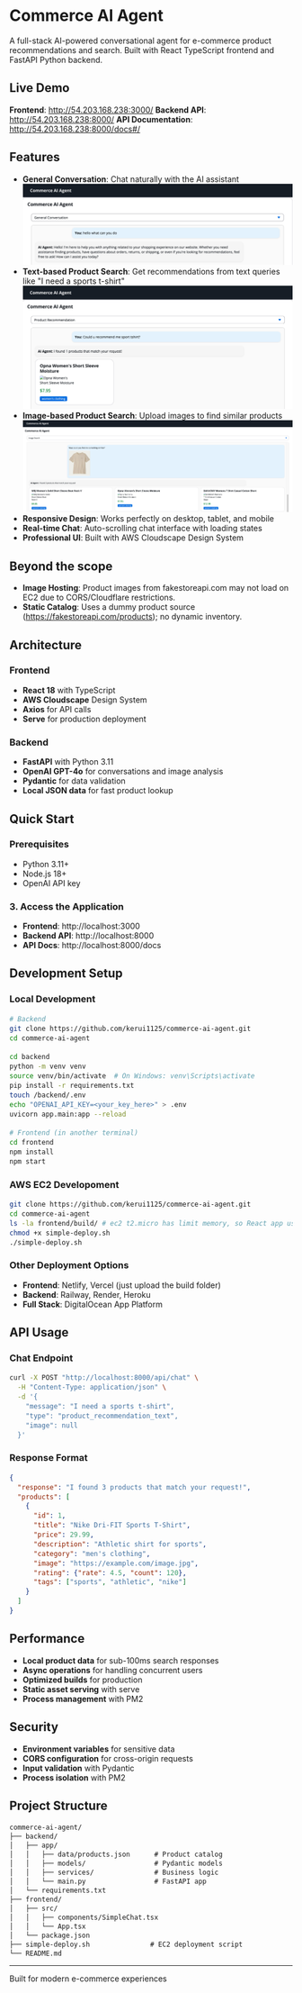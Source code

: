 # Commerce AI Agent

A full-stack AI-powered conversational agent for e-commerce product recommendations and search. Built with React TypeScript frontend and FastAPI Python backend.

## Live Demo

**Frontend**: http://54.203.168.238:3000/
**Backend API**: http://54.203.168.238:8000/
**API Documentation**: http://54.203.168.238:8000/docs#/

## Features

- **General Conversation**: Chat naturally with the AI assistant
![alt text](image.png)
- **Text-based Product Search**: Get recommendations from text queries like "I need a sports t-shirt"
![alt text](image-1.png)
- **Image-based Product Search**: Upload images to find similar products
![alt text](image-2.png)
- **Responsive Design**: Works perfectly on desktop, tablet, and mobile
- **Real-time Chat**: Auto-scrolling chat interface with loading states
- **Professional UI**: Built with AWS Cloudscape Design System

## Beyond the scope
- **Image Hosting**: Product images from fakestoreapi.com may not load on EC2 due to CORS/Cloudflare restrictions.
- **Static Catalog**: Uses a dummy product source (https://fakestoreapi.com/products); no dynamic inventory.

## Architecture
### Frontend
- **React 18** with TypeScript
- **AWS Cloudscape** Design System
- **Axios** for API calls
- **Serve** for production deployment

### Backend
- **FastAPI** with Python 3.11
- **OpenAI GPT-4o** for conversations and image analysis
- **Pydantic** for data validation
- **Local JSON data** for fast product lookup

## Quick Start

### Prerequisites
- Python 3.11+
- Node.js 18+
- OpenAI API key

### 3. Access the Application
- **Frontend**: http://localhost:3000
- **Backend API**: http://localhost:8000
- **API Docs**: http://localhost:8000/docs

## Development Setup
### Local Development
```bash
# Backend
git clone https://github.com/kerui1125/commerce-ai-agent.git
cd commerce-ai-agent

cd backend
python -m venv venv
source venv/bin/activate  # On Windows: venv\Scripts\activate
pip install -r requirements.txt
touch /backend/.env
echo "OPENAI_API_KEY=<your_key_here>" > .env
uvicorn app.main:app --reload

# Frontend (in another terminal)
cd frontend
npm install
npm start
```
### AWS EC2 Developoment
```bash
git clone https://github.com/kerui1125/commerce-ai-agent.git
cd commerce-ai-agent
ls -la frontend/build/ # ec2 t2.micro has limit memory, so React app used optimized build solution to speed up the deployment
chmod +x simple-deploy.sh
./simple-deploy.sh
```
### Other Deployment Options
- **Frontend**: Netlify, Vercel (just upload the build folder)
- **Backend**: Railway, Render, Heroku
- **Full Stack**: DigitalOcean App Platform

## API Usage

### Chat Endpoint
```bash
curl -X POST "http://localhost:8000/api/chat" \
  -H "Content-Type: application/json" \
  -d '{
    "message": "I need a sports t-shirt",
    "type": "product_recommendation_text",
    "image": null
  }'
```

### Response Format
```json
{
  "response": "I found 3 products that match your request!",
  "products": [
    {
      "id": 1,
      "title": "Nike Dri-FIT Sports T-Shirt",
      "price": 29.99,
      "description": "Athletic shirt for sports",
      "category": "men's clothing",
      "image": "https://example.com/image.jpg",
      "rating": {"rate": 4.5, "count": 120},
      "tags": ["sports", "athletic", "nike"]
    }
  ]
}
```

## Performance

- **Local product data** for sub-100ms search responses
- **Async operations** for handling concurrent users
- **Optimized builds** for production
- **Static asset serving** with serve
- **Process management** with PM2

## Security

- **Environment variables** for sensitive data
- **CORS configuration** for cross-origin requests
- **Input validation** with Pydantic
- **Process isolation** with PM2

## Project Structure

```
commerce-ai-agent/
├── backend/
│   ├── app/
│   │   ├── data/products.json      # Product catalog
│   │   ├── models/                 # Pydantic models
│   │   ├── services/               # Business logic
│   │   └── main.py                 # FastAPI app
│   └── requirements.txt
├── frontend/
│   ├── src/
│   │   ├── components/SimpleChat.tsx
│   │   └── App.tsx
│   └── package.json
├── simple-deploy.sh               # EC2 deployment script
└── README.md
```
---
Built for modern e-commerce experiences